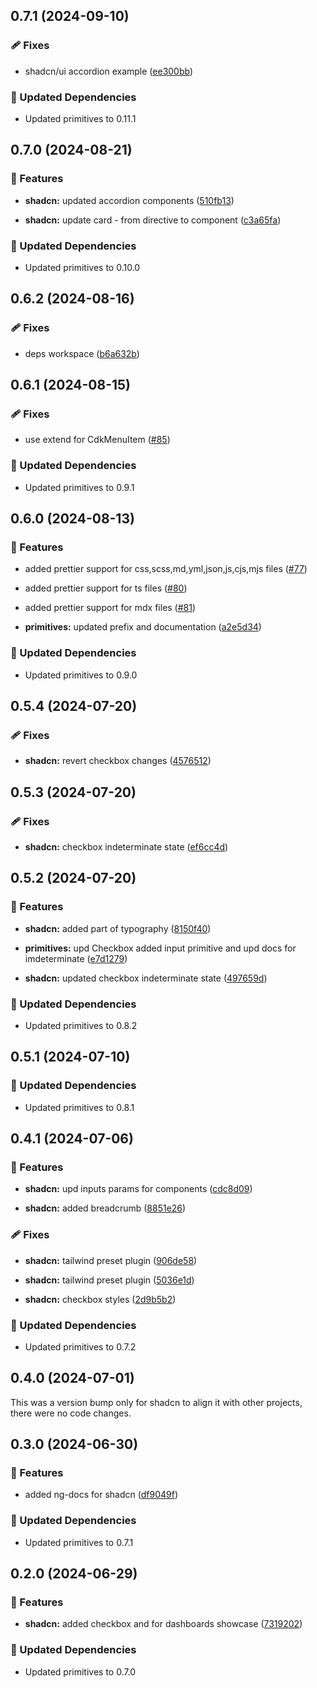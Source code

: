 ## 0.7.1 (2024-09-10)


### 🩹 Fixes

- shadcn/ui accordion example ([ee300bb](https://github.com/radix-ng/primitives/commit/ee300bb))


### 🧱 Updated Dependencies

- Updated primitives to 0.11.1

## 0.7.0 (2024-08-21)


### 🚀 Features

- **shadcn:** updated accordion components ([510fb13](https://github.com/radix-ng/primitives/commit/510fb13))

- **shadcn:** update card - from directive to component ([c3a65fa](https://github.com/radix-ng/primitives/commit/c3a65fa))


### 🧱 Updated Dependencies

- Updated primitives to 0.10.0

## 0.6.2 (2024-08-16)


### 🩹 Fixes

- deps workspace ([b6a632b](https://github.com/radix-ng/primitives/commit/b6a632b))

## 0.6.1 (2024-08-15)


### 🩹 Fixes

- use extend for CdkMenuItem ([#85](https://github.com/radix-ng/primitives/pull/85))


### 🧱 Updated Dependencies

- Updated primitives to 0.9.1

## 0.6.0 (2024-08-13)


### 🚀 Features

- added prettier support for css,scss,md,yml,json,js,cjs,mjs files ([#77](https://github.com/radix-ng/primitives/pull/77))

- added prettier support for ts files ([#80](https://github.com/radix-ng/primitives/pull/80))

- added prettier support for mdx files ([#81](https://github.com/radix-ng/primitives/pull/81))

- **primitives:** updated prefix and documentation ([a2e5d34](https://github.com/radix-ng/primitives/commit/a2e5d34))


### 🧱 Updated Dependencies

- Updated primitives to 0.9.0

## 0.5.4 (2024-07-20)


### 🩹 Fixes

- **shadcn:** revert checkbox changes ([4576512](https://github.com/radix-ng/primitives/commit/4576512))

## 0.5.3 (2024-07-20)


### 🩹 Fixes

- **shadcn:** checkbox indeterminate state ([ef6cc4d](https://github.com/radix-ng/primitives/commit/ef6cc4d))

## 0.5.2 (2024-07-20)


### 🚀 Features

- **shadcn:** added part of typography ([8150f40](https://github.com/radix-ng/primitives/commit/8150f40))

- **primitives:** upd Checkbox added input primitive and upd docs for imdeterminate ([e7d1279](https://github.com/radix-ng/primitives/commit/e7d1279))

- **shadcn:** updated checkbox indeterminate state ([497659d](https://github.com/radix-ng/primitives/commit/497659d))


### 🧱 Updated Dependencies

- Updated primitives to 0.8.2

## 0.5.1 (2024-07-10)


### 🧱 Updated Dependencies

- Updated primitives to 0.8.1

## 0.4.1 (2024-07-06)


### 🚀 Features

- **shadcn:** upd inputs params for components ([cdc8d09](https://github.com/radix-ng/primitives/commit/cdc8d09))

- **shadcn:** added breadcrumb ([8851e26](https://github.com/radix-ng/primitives/commit/8851e26))


### 🩹 Fixes

- **shadcn:** tailwind preset plugin ([906de58](https://github.com/radix-ng/primitives/commit/906de58))

- **shadcn:** tailwind preset plugin ([5036e1d](https://github.com/radix-ng/primitives/commit/5036e1d))

- **shadcn:** checkbox styles ([2d9b5b2](https://github.com/radix-ng/primitives/commit/2d9b5b2))


### 🧱 Updated Dependencies

- Updated primitives to 0.7.2

## 0.4.0 (2024-07-01)

This was a version bump only for shadcn to align it with other projects, there were no code changes.

## 0.3.0 (2024-06-30)


### 🚀 Features

- added ng-docs for shadcn ([df9049f](https://github.com/radix-ng/primitives/commit/df9049f))


### 🧱 Updated Dependencies

- Updated primitives to 0.7.1

## 0.2.0 (2024-06-29)


### 🚀 Features

- **shadcn:** added checkbox and for dashboards showcase ([7319202](https://github.com/radix-ng/primitives/commit/7319202))


### 🧱 Updated Dependencies

- Updated primitives to 0.7.0